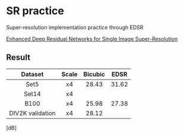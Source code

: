 # SR practice

Super-resolution implementation practice through EDSR

[Enhanced Deep Residual Networks for Single Image Super-Resolution](https://arxiv.org/abs/1707.02921)  

## Result 

| Dataset               | Scale |  Bicubic  |   EDSR    | 
|:--------:             |:-----:|:---------:|:---------:|
|  Set5                 |  x4   |   28.43   |   31.62   |
|  Set14                |  x4   |           |           |
|   B100                |  x4   |   25.98   |   27.38   |
|   DIV2K validation    |  x4   |   28.12   |           |

[dB]